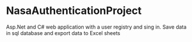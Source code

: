 # NasaAuthenticationProject
Asp.Net and C# web application with a user registry and sing in. Save data in sql database and export data to Excel sheets
